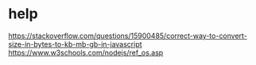 # help 
https://stackoverflow.com/questions/15900485/correct-way-to-convert-size-in-bytes-to-kb-mb-gb-in-javascript
https://www.w3schools.com/nodejs/ref_os.asp